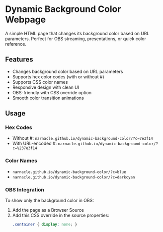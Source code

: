 # Dynamic Background Color Webpage

A simple HTML page that changes its background color based on URL parameters. Perfect for OBS streaming, presentations, or quick color reference.

## Features

- Changes background color based on URL parameters
- Supports hex color codes (with or without #)
- Supports CSS color names
- Responsive design with clean UI
- OBS-friendly with CSS override option
- Smooth color transition animations

## Usage

### Hex Codes
- Without #: `narnacle.github.io/dynamic-background-color/?c=7e3f14`
- With URL-encoded #: `narnacle.github.io/dynamic-background-color/?c=%237e3f14`

### Color Names
- `narnacle.github.io/dynamic-background-color/?c=blue`
- `narnacle.github.io/dynamic-background-color/?c=darkcyan`

### OBS Integration
To show only the background color in OBS:
1. Add the page as a Browser Source
2. Add this CSS override in the source properties:
   ```css
   .container { display: none; }
